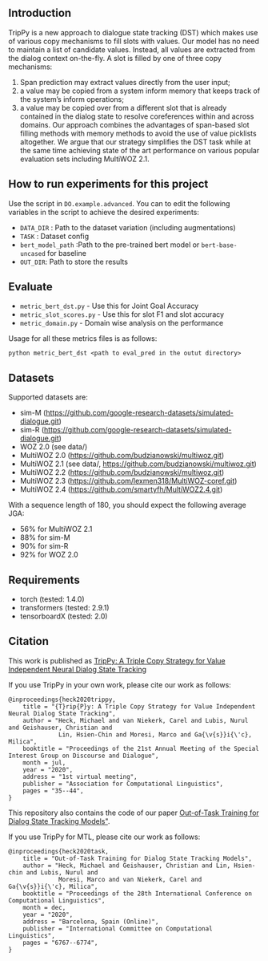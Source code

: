 ## Introduction

TripPy is a new approach to dialogue state tracking (DST) which makes use of various copy mechanisms to fill slots with values. Our model has no need to maintain a list of candidate values. Instead, all values are extracted from the dialog context on-the-fly.
A slot is filled by one of three copy mechanisms:
1. Span prediction may extract values directly from the user input;
2. a value may be copied from a system inform memory that keeps track of the system’s inform operations;
3. a value may be copied over from a different slot that is already contained in the dialog state to resolve coreferences within and across domains.
Our approach combines the advantages of span-based slot filling methods with memory methods to avoid the use of value picklists altogether. We argue that our strategy simplifies the DST task while at the same time achieving state of the art performance on various popular evaluation sets including MultiWOZ 2.1.

## How to run experiments for this project

Use the script in `DO.example.advanced`. You can to edit the following variables in the script to achieve the desired experiments:
-  `DATA_DIR` : Path to the dataset variation (including augmentations) 
- `TASK` : Dataset config
- `bert_model_path` :Path to the pre-trained bert model or `bert-base-uncased` for baseline
- `OUT_DIR`: Path to store the results


## Evaluate

- `metric_bert_dst.py` - Use this for Joint Goal Accuracy
- `metric_slot_scores.py` - Use this for slot F1 and slot accuracy
- `metric_domain.py` - Domain wise analysis on the performance

Usage for all these metrics files is as follows:

```
python metric_bert_dst <path to eval_pred in the outut directory>
```

## Datasets

Supported datasets are:
- sim-M (https://github.com/google-research-datasets/simulated-dialogue.git)
- sim-R (https://github.com/google-research-datasets/simulated-dialogue.git)
- WOZ 2.0 (see data/)
- MultiWOZ 2.0 (https://github.com/budzianowski/multiwoz.git)
- MultiWOZ 2.1 (see data/, https://github.com/budzianowski/multiwoz.git)
- MultiWOZ 2.2 (https://github.com/budzianowski/multiwoz.git)
- MultiWOZ 2.3 (https://github.com/lexmen318/MultiWOZ-coref.git)
- MultiWOZ 2.4 (https://github.com/smartyfh/MultiWOZ2.4.git)

With a sequence length of 180, you should expect the following average JGA:
- 56% for MultiWOZ 2.1
- 88% for sim-M
- 90% for sim-R
- 92% for WOZ 2.0

## Requirements

- torch (tested: 1.4.0)
- transformers (tested: 2.9.1)
- tensorboardX (tested: 2.0)

## Citation

This work is published as [TripPy: A Triple Copy Strategy for Value Independent Neural Dialog State Tracking](https://www.aclweb.org/anthology/2020.sigdial-1.4/)

If you use TripPy in your own work, please cite our work as follows:

```
@inproceedings{heck2020trippy,
    title = "{T}rip{P}y: A Triple Copy Strategy for Value Independent Neural Dialog State Tracking",
    author = "Heck, Michael and van Niekerk, Carel and Lubis, Nurul and Geishauser, Christian and
              Lin, Hsien-Chin and Moresi, Marco and Ga{\v{s}}i{\'c}, Milica",
    booktitle = "Proceedings of the 21st Annual Meeting of the Special Interest Group on Discourse and Dialogue",
    month = jul,
    year = "2020",
    address = "1st virtual meeting",
    publisher = "Association for Computational Linguistics",
    pages = "35--44",
}
```

This repository also contains the code of our paper [Out-of-Task Training for Dialog State Tracking Models"](https://www.aclweb.org/anthology/2020.coling-main.596).

If you use TripPy for MTL, please cite our work as follows:

```
@inproceedings{heck2020task,
    title = "Out-of-Task Training for Dialog State Tracking Models",
    author = "Heck, Michael and Geishauser, Christian and Lin, Hsien-chin and Lubis, Nurul and
              Moresi, Marco and van Niekerk, Carel and Ga{\v{s}}i{\'c}, Milica",
    booktitle = "Proceedings of the 28th International Conference on Computational Linguistics",
    month = dec,
    year = "2020",
    address = "Barcelona, Spain (Online)",
    publisher = "International Committee on Computational Linguistics",
    pages = "6767--6774",
}
```
